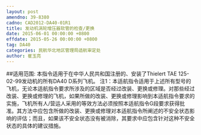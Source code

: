 ```yaml
---
layout: post
amendno: 39-8380
cadno: CAD2012-DA40-01R1
title: 发动机涡轮增压器软管的检查/更换
date: 2015-06-01 00:00:00 +0800
effdate: 2015-05-26 00:00:00 +0800
tag: DA40
categories: 民航华北地区管理局适航审定处
author: 崔玉亮
---
```


##适用范围:
本指令适用于在中华人民共和国注册的、安装了Thielert TAE 125-02-99发动机的所有DA40 D系列飞机。
注1：本适航指令适用于上述所有型号的飞机，无论本适航指令要求所涉及的区域是否经过改装、更换或修理。对那些经过改装、更换或修理的飞机，如果所做的改装、更换或修理影响到本适航指令要求的实施，飞机所有人/营运人采用的等效方法必须按照本适航指令G段要求获得批准。其方法中应包含所做的改装、更换或修理对本适航指令所阐述的不安全状态影响的评估；而且，如果该不安全状态没有被消除，其要求中应包含针对这种不安全状态的具体的建议措施。

